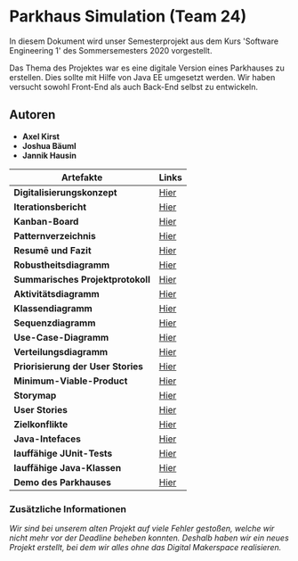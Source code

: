 #  Parkhaus Simulation (Team 24)

In diesem Dokument wird unser Semesterprojekt aus dem Kurs 'Software Engineering 1' des Sommersemesters 2020 vorgestellt.

Das Thema des Projektes war es eine digitale Version eines Parkhauses zu erstellen. Dies sollte mit Hilfe von Java EE umgesetzt werden.
Wir haben versucht sowohl Front-End als auch Back-End selbst zu entwickeln.

## Autoren

* **Axel Kirst**
* **Joshua Bäuml**
* **Jannik Hausin**
 
| Artefakte                                                     | Links                                         |
|---------------------------------------------------------------|-----------------------------------------------|
| **Digitalisierungskonzept**                                   | [Hier](https://github.com/jhausin/ParkhausSE1/wiki/Digitalisierungskonzept)|
| **Iterationsbericht**                                         | [Hier](https://github.com/jhausin/ParkhausSE1/wiki/Iterationsbericht)|
| **Kanban-Board**                                              | [Hier](https://github.com/jhausin/ParkhausSE1/wiki/Kanban-Board)|
| **Patternverzeichnis**                                        | [Hier](https://github.com/jhausin/ParkhausSE1/wiki/Patternverzeichnis)|
| **Resumê und Fazit**                                          | [Hier](https://github.com/jhausin/ParkhausSE1/wiki/Resum%C3%A9e-und-Fazit)|
| **Robustheitsdiagramm**                                       | [Hier](https://github.com/jhausin/ParkhausSE1/wiki/Robustheitsdiagramme)|
| **Summarisches Projektprotokoll**                             | [Hier](https://github.com/jhausin/ParkhausSE1/wiki/Summarisches-Projektprotokoll)|
| **Aktivitätsdiagramm**                                        | [Hier](https://github.com/jhausin/ParkhausSE1/wiki/UML-Aktivit%C3%A4tsdiagramme)|
| **Klassendiagramm**                                           | [Hier](https://github.com/jhausin/ParkhausSE1/wiki/UML-Klassendiagramme)
| **Sequenzdiagramm**                                           | [Hier](https://github.com/jhausin/ParkhausSE1/wiki/UML-Sequenzdiagramme)|
| **Use-Case-Diagramm**                                         | [Hier](https://github.com/jhausin/ParkhausSE1/wiki/UML-Use-Case)|
| **Verteilungsdiagramm**                                       | [Hier](https://github.com/jhausin/ParkhausSE1/wiki/UML-Verteilungsdiagramm)|
| **Priorisierung der User Stories**                            | [Hier](https://github.com/jhausin/ParkhausSE1/wiki/User-Storie-Prio-&-MVP-&-Story-Map)|
| **Minimum-Viable-Product**                                    | [Hier](https://github.com/jhausin/ParkhausSE1/wiki/User-Storie-Prio-&-MVP-&-Story-Map)|
| **Storymap**                                                  | [Hier](https://github.com/jhausin/ParkhausSE1/wiki/User-Storie-Prio-&-MVP-&-Story-Map)|
| **User Stories**                                              | [Hier](https://github.com/jhausin/ParkhausSE1/wiki/User-Stories)|
| **Zielkonflikte**                                             | [Hier](https://github.com/jhausin/ParkhausSE1/wiki/Zielkonflikte)|
| **Java-Intefaces**                                            | [Hier](https://github.com/jhausin/ParkhausSE1/tree/master/src/main/java/interfaces)|
| **lauffähige JUnit-Tests**                                    | [Hier](https://github.com/jhausin/ParkhausSE1/tree/master/src/test)|
| **lauffähige Java-Klassen**                                   | [Hier](https://github.com/jhausin/ParkhausSE1/tree/master/src/main/java)|
| **Demo des Parkhauses**                                       | [Hier](https://github.com/jhausin/ParkhausSE1/blob/master/Demo.mp4)|

### Zusätzliche Informationen
*Wir sind bei unserem alten Projekt auf viele Fehler gestoßen, welche wir nicht mehr vor der Deadline beheben konnten. 
Deshalb haben wir ein neues Projekt erstellt, bei dem wir alles ohne das Digital Makerspace realisieren.*
